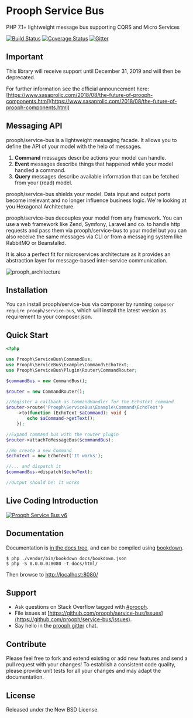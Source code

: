 # Prooph Service Bus

PHP 7.1+ lightweight message bus supporting CQRS and Micro Services

[![Build Status](https://travis-ci.com/prooph/service-bus.png?branch=master)](https://travis-ci.com/prooph/service-bus)
[![Coverage Status](https://coveralls.io/repos/prooph/service-bus/badge.svg?branch=master&service=github)](https://coveralls.io/github/prooph/service-bus?branch=master)
[![Gitter](https://badges.gitter.im/Join%20Chat.svg)](https://gitter.im/prooph/improoph)

## Important

This library will receive support until December 31, 2019 and will then be deprecated.

For further information see the official announcement here: [https://www.sasaprolic.com/2018/08/the-future-of-prooph-components.html](https://www.sasaprolic.com/2018/08/the-future-of-prooph-components.html)

## Messaging API

prooph/service-bus is a lightweight messaging facade.
It allows you to define the API of your model with the help of messages.

1. **Command** messages describe actions your model can handle.
2. **Event** messages describe things that happened while your model handled a command.
3. **Query** messages describe available information that can be fetched from your (read) model.

prooph/service-bus shields your model. Data input and output ports become irrelevant and no longer influence business logic.
We're looking at you Hexagonal Architecture.

prooph/service-bus decouples your model from any framework. You can use a
web framework like Zend, Symfony, Laravel and co. to handle http requests and pass them via prooph/service-bus to your model
but you can also receive the same messages via CLI or from a messaging system like RabbitMQ or Beanstalkd.

It is also a perfect fit for microservices architecture as it provides an abstraction layer for message-based inter-service communication.

![prooph_architecture](https://raw.githubusercontent.com/prooph/proophessor/master/docs/book/img/prooph_overview.png)

## Installation

You can install prooph/service-bus via composer by running `composer require prooph/service-bus`, which will install the latest version as requirement to your composer.json.

## Quick Start

```php
<?php

use Prooph\ServiceBus\CommandBus;
use Prooph\ServiceBus\Example\Command\EchoText;
use Prooph\ServiceBus\Plugin\Router\CommandRouter;

$commandBus = new CommandBus();

$router = new CommandRouter();

//Register a callback as CommandHandler for the EchoText command
$router->route('Prooph\ServiceBus\Example\Command\EchoText')
    ->to(function (EchoText $aCommand): void {
        echo $aCommand->getText();
    });

//Expand command bus with the router plugin
$router->attachToMessageBus($commandBus);

//We create a new Command
$echoText = new EchoText('It works');

//... and dispatch it
$commandBus->dispatch($echoText);

//Output should be: It works
```

## Live Coding Introduction

[![Prooph Service Bus v6](https://img.youtube.com/vi/6EcQjVSj3m4/0.jpg)](https://www.youtube.com/watch?v=6EcQjVSj3m4)

## Documentation

Documentation is [in the docs tree](docs/), and can be compiled using [bookdown](http://bookdown.io).

```console
$ php ./vendor/bin/bookdown docs/bookdown.json
$ php -S 0.0.0.0:8080 -t docs/html/
```

Then browse to [http://localhost:8080/](http://localhost:8080/)

## Support

- Ask questions on Stack Overflow tagged with [#prooph](https://stackoverflow.com/questions/tagged/prooph).
- File issues at [https://github.com/prooph/service-bus/issues](https://github.com/prooph/service-bus/issues).
- Say hello in the [prooph gitter](https://gitter.im/prooph/improoph) chat.

## Contribute

Please feel free to fork and extend existing or add new features and send a pull request with your changes!
To establish a consistent code quality, please provide unit tests for all your changes and may adapt the documentation.

## License

Released under the New BSD License.
